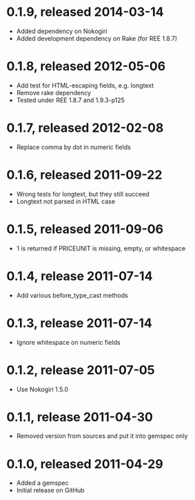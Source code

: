 # 0.1.9, released 2014-03-14

* Added dependency on Nokogiri
* Added development dependency on Rake (for REE 1.8.7)

# 0.1.8, released 2012-05-06

* Add test for HTML-escaping fields, e.g. longtext
* Remove rake dependency
* Tested under REE 1.8.7 and 1.9.3-p125

# 0.1.7, released 2012-02-08

* Replace comma by dot in numeric fields

# 0.1.6, released 2011-09-22

* Wrong tests for longtext, but they still succeed
* Longtext not parsed in HTML case

# 0.1.5, released 2011-09-06

* 1 is returned if PRICEUNIT is missing, empty, or whitespace

# 0.1.4, release 2011-07-14

* Add various before_type_cast methods

# 0.1.3, release 2011-07-14

* Ignore whitespace on numeric fields

# 0.1.2, release 2011-07-05

* Use Nokogiri 1.5.0

# 0.1.1, release 2011-04-30

* Removed version from sources and put it into gemspec only

# 0.1.0, released 2011-04-29

* Added a gemspec
* Initial release on GitHub

